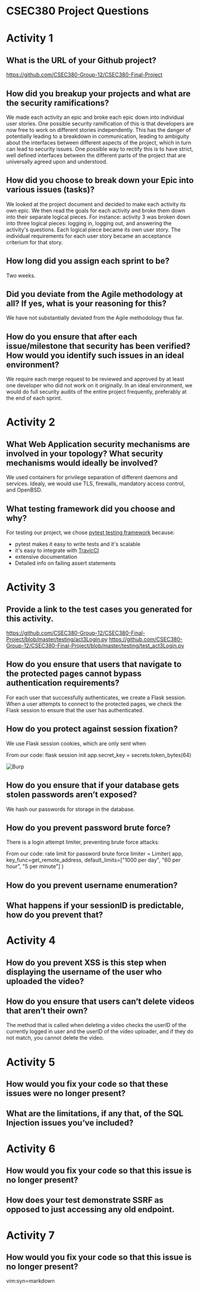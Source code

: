 CSEC380 Project Questions
=========================

# Activity 1

## What is the URL of your Github project?
https://github.com/CSEC380-Group-12/CSEC380-Final-Project

## How did you breakup your projects and what are the security ramifications?
We made each activity an epic and broke each epic down into individual user stories. One possible security ramification of this is that developers are now free to work on different stories independently. This has the danger of potentially leading to a breakdown in communication, leading to ambiguity about the interfaces between different aspects of the project, which in turn can lead to security issues. One possible way to rectify this is to have strict, well defined interfaces between the different parts of the project that are universally agreed upon and understood.

## How did you choose to break down your Epic into various issues (tasks)?
We looked at the project document and decided to make each activity its own epic. We then read the goals for each activity and broke them down into their separate logical pieces. For instance: activity 3 was broken down into three logical pieces: logging in, logging out, and answering the activity's questions. Each logical piece became its own user story. The individual requirements for each user story became an acceptance criterium for that story.

## How long did you assign each sprint to be?
Two weeks.

## Did you deviate from the Agile methodology at all? If yes, what is your reasoning for this?
We have not substantially deviated from the Agile methodology thus far.

## How do you ensure that after each issue/milestone that security has been verified? How would you identify such issues in an ideal environment?
We require each merge request to be reviewed and approved by at least one developer who did not work on it originally. In an ideal environment, we would do full security audits of the entire project frequently, preferably at the end of each sprint.

# Activity 2
## What Web Application security mechanisms are involved in your topology? What security mechanisms would ideally be involved?
We used containers for privilege separation of different daemons and services. Idealy, we would use TLS, firewalls, mandatory access control, and OpenBSD.

## What testing framework did you choose and why?
For testing our project, we chose [pytest testing framework](https://pytest.org/en/latest/) because:
- pytest makes it easy to write tests and it's scalable 
- it's easy to integrate with [TravicCI](https://travis-ci.com)
- extensive documentation
- Detailed info on failing assert statements

# Activity 3
## Provide a link to the test cases you generated for this activity.
https://github.com/CSEC380-Group-12/CSEC380-Final-Project/blob/master/testing/act3Login.py
https://github.com/CSEC380-Group-12/CSEC380-Final-Project/blob/master/testing/test_act3Login.py
## How do you ensure that users that navigate to the protected pages cannot bypass authentication requirements?
For each user that successfully authenticates, we create a Flask session. When a user attempts to connect to the protected pages, we check the Flask session to ensure that the user has authenticated.

## How do you protect against session fixation?
We use Flask session cookies, which are only sent when

From our code:
flask session init
app.secret_key = secrets.token_bytes(64)

![Burp](https://user-images.githubusercontent.com/29110777/69473685-13aae600-0d85-11ea-8d7b-804a06e465f6.png)

## How do you ensure that if your database gets stolen passwords aren’t exposed?
We hash our passwords for storage in the database.

## How do you prevent password brute force?
There is a login attempt limiter, preventing brute force attacks:

From our code:
rate limit for password brute force
limiter = Limiter(
	app,
	key_func=get_remote_address,
	default_limits=["1000 per day", "60 per hour", "5 per minute"]
)

## How do you prevent username enumeration?
## What happens if your sessionID is predictable, how do you prevent that?

# Activity 4
## How do you prevent XSS is this step when displaying the username of the user who uploaded the video?
## How do you ensure that users can’t delete videos that aren’t their own?
The method that is called when deleting a video checks the userID of the currently logged in user and the userID of the video uploader, and if they do not match, you cannot delete the video.

# Activity 5
## How would you fix your code so that these issues were no longer present?
## What are the limitations, if any that, of the SQL Injection issues you’ve included? 

# Activity 6
## How would you fix your code so that this issue is no longer present?
## How does your test demonstrate SSRF as opposed to just accessing any old endpoint.

# Activity 7
## How would you fix your code so that this issue is no longer present?

vim:syn=markdown

